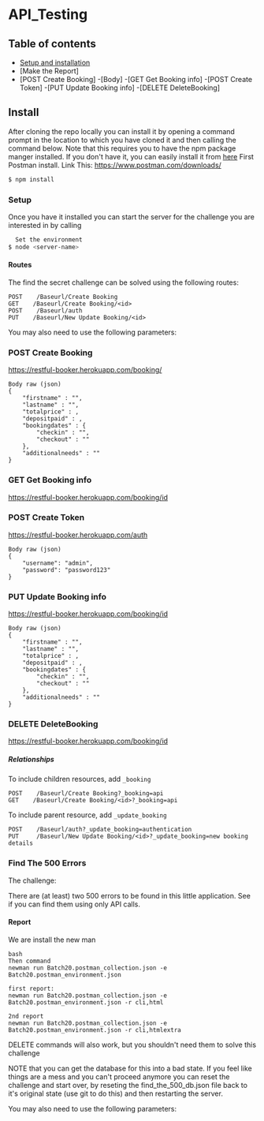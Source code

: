 # API_Testing

## Table of contents


<!-- toc -->
- [Setup and installation](#install)
- [Make the Report]
- [POST Create Booking]
-[Body]
-[GET Get Booking info]
-[POST Create Token]
-[PUT Update Booking info]
-[DELETE DeleteBooking]
<!-- tocstop -->


## Install
After cloning the repo locally you can install it by opening a command prompt in the location to which you have cloned it and then calling the command below. Note that this requires you to have the npm package manger installed. If you don't have it, you can easily install it from [here](https://www.npmjs.com/get-npm)
First Postman install. Link This:
https://www.postman.com/downloads/
```bash
$ npm install
```

### Setup
Once you have it installed you can start the server for the challenge you are interested in by calling

```bash
  Set the environment 
$ node <server-name>
```

#### Routes

The find the secret challenge can be solved using the following routes:

```
POST    /Baseurl/Create Booking
GET    /Baseurl/Create Booking/<id>
POST    /Baseurl/auth
PUT    /Baseurl/New Update Booking/<id>
```

You may also need to use the following parameters:
### POST Create Booking
https://restful-booker.herokuapp.com/booking/
```
Body raw (json)
{
	"firstname" : "",
	"lastname" : "",
	"totalprice" : ,
	"depositpaid" : ,
	"bookingdates" : {
    	"checkin" : "",
    	"checkout" : ""
	},
	"additionalneeds" : ""
}
```
### GET Get Booking info
https://restful-booker.herokuapp.com/booking/id

### POST Create Token
https://restful-booker.herokuapp.com/auth
```
Body raw (json)
{
	"username": "admin",
	"password": "password123"
}
```
### PUT Update Booking info
https://restful-booker.herokuapp.com/booking/id
```
Body raw (json)
{
	"firstname" : "",
	"lastname" : "",
	"totalprice" : ,
	"depositpaid" : ,
	"bookingdates" : {
    	"checkin" : "",
    	"checkout" : ""
	},
	"additionalneeds" : ""
}
```
### DELETE DeleteBooking
https://restful-booker.herokuapp.com/booking/id


##### Relationships

To include children resources, add `_booking`

```
POST    /Baseurl/Create Booking?_booking=api
GET    /Baseurl/Create Booking/<id>?_booking=api
```

To include parent resource, add `_update_booking`

```
POST    /Baseurl/auth?_update_booking=authentication
PUT     /Baseurl/New Update Booking/<id>?_update_booking=new booking details
```

### Find The 500 Errors
The challenge:

There are (at least) two 500 errors to be found in this little application. See if you can find them using only API calls.

#### Report
We are install the new man 
```
bash
Then command
newman run Batch20.postman_collection.json -e Batch20.postman_environment.json

first report:
newman run Batch20.postman_collection.json -e Batch20.postman_environment.json -r cli,html

2nd report
newman run Batch20.postman_collection.json -e Batch20.postman_environment.json -r cli,htmlextra
```

DELETE commands will also work, but you shouldn't need them to solve this challenge

NOTE that you can get the database for this into a bad state. If you feel like things are a mess and you can't proceed anymore you can reset the challenge and start over, by reseting the find_the_500_db.json file back to it's original state (use git to do this) and then restarting the server.

You may also need to use the following parameters:

